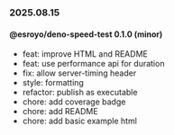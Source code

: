 ### 2025.08.15

#### @esroyo/deno-speed-test 0.1.0 (minor)

- feat: improve HTML and README
- feat: use performance api for duration
- fix: allow server-timing header
- style: formatting
- refactor: publish as executable
- chore: add coverage badge
- chore: add README
- chore: add basic example html
